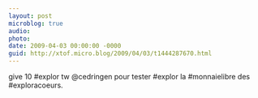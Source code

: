 ```yaml
---
layout: post
microblog: true
audio: 
photo: 
date: 2009-04-03 00:00:00 -0000
guid: http://xtof.micro.blog/2009/04/03/t1444287670.html
---
```

give 10 #explor tw @cedringen pour tester #explor la #monnaielibre des #exploracoeurs.
